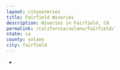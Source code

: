 ```yaml
---
layout: citywineries
title: Fairfield Wineries
description: Wineries in Fairfield, CA
permalink: /california/solano/fairfield/
state: ca
county: solano
city: fairfield
---
```

-
